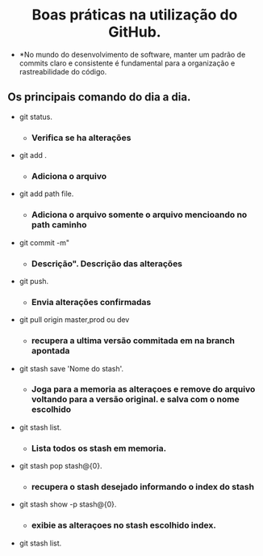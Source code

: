  <h1 align="center">
 Boas práticas na utilização do GitHub. <br>
 </h1>

 - *No mundo do desenvolvimento de software, manter um padrão de commits claro e consistente é fundamental para a organização e rastreabilidade do código.


## Os principais comando do dia a dia.

 - git status.
    - ### Verifica se ha alterações
 - git add .
    - ### Adiciona o arquivo  
 - git add path file.
   - ### Adiciona o arquivo somente o arquivo mencioando no path caminho 
 - git commit -m"
   - ### Descrição". Descrição das alterações
 - git push.
   - ### Envia alterações confirmadas
 - git pull origin master,prod ou dev
   - ### recupera a ultima versão commitada em na branch apontada
 - git stash save 'Nome do stash'.
   - ### Joga para a memoria as alteraçoes e remove do arquivo voltando para a versão original. e salva com o nome escolhido
 - git stash list.
   - ### Lista todos os stash em memoria.
 - git stash pop stash@{0}.
   - ### recupera o stash desejado informando o index do stash
 - git stash show -p stash@{0}.
   - ###  exibie as alteraçoes no stash escolhido index.
 - git stash list.
   <br>

